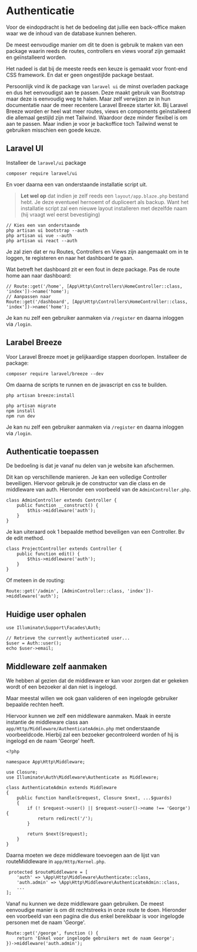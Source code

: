 # Authenticatie

Voor de eindopdracht is het de bedoeling dat jullie een back-office maken waar we de inhoud van de database kunnen beheren.

De meest eenvoudige manier om dit te doen is gebruik te maken van een package waarin reeds de routes, controllers en views vooraf zijn gemaakt en geïnstalleerd worden.

Het nadeel is dat bij de meeste reeds een keuze is gemaakt voor front-end CSS framework. En dat er geen ongestijlde package bestaat.

Persoonlijk vind ik de package van `laravel ui` de minst overladen package en dus het eenvoudigst aan te passen. Deze maakt gebruik van Bootstrap maar deze is eenvoudig weg te halen. Maar zelf verwijzen ze in hun documentatie naar de meer recentere Laravel Breeze starter kit. Bij Laravel Breeze worden er heel wat meer routes, views en components geïnstalleerd die allemaal gestijld zijn met Tailwind. Waardoor deze minder flexibel is om aan te passen. Maar indien je voor je backoffice toch Tailwind wenst te gebruiken misschien een goede keuze.

## Laravel UI

Installeer de `laravel/ui` package

```
composer require laravel/ui
```

En voer daarna een van onderstaande installatie script uit. 

> **Let wel op** dat indien je zelf reeds een `layout/app.blaze.php` bestand hebt. Je deze eventueel hernoemt of dupliceert als backup. Want het installatie script zal een nieuwe layout installeren met dezelfde naam (hij vraagt wel eerst bevestiging)

```
// Kies een van onderstaande
php artisan ui bootstrap --auth
php artisan ui vue --auth
php artisan ui react --auth
```

Je zal zien dat er nu Routes, Controllers en Views zijn aangemaakt om in te loggen, te registeren en naar het dashboard te gaan.

Wat betreft het dashboard zit er een fout in deze package. Pas de route home aan naar dashboard:

```
// Route::get('/home', [App\Http\Controllers\HomeController::class, 'index'])->name('home');
// Aanpassen naar
Route::get('/dashboard', [App\Http\Controllers\HomeController::class, 'index'])->name('home');
```

Je kan nu zelf een gebruiker aanmaken via `/register` en daarna inloggen via `/login`.

## Larabel Breeze

Voor Laravel Breeze moet je gelijkaardige stappen doorlopen. Installeer de package:

```
composer require laravel/breeze --dev
```

Om daarna de scripts te runnen en de javascript en css te builden.

```
php artisan breeze:install
 
php artisan migrate
npm install
npm run dev
```

Je kan nu zelf een gebruiker aanmaken via `/register` en daarna inloggen via `/login`.

## Authenticatie toepassen

De bedoeling is dat je vanaf nu delen van je website kan afschermen.

Dit kan op verschillende manieren. Je kan een volledige Controller beveiligen. Hiervoor gebruik je de constructor van die class en de middleware van auth. Hieronder een voorbeeld van de `AdminController.php`.

```
class AdminController extends Controller {
    public function __construct() {
        $this->middleware('auth');
    }
}
```

Je kan uiteraard ook 1 bepaalde method beveiligen van een Controller. Bv de edit method.

```
class ProjectController extends Controller {
    public function edit() {
        $this->middleware('auth');
    }
}
```

Of meteen in de routing:

```
Route::get('/admin', [AdminController::class, 'index'])->middleware('auth');
```

## Huidige user ophalen

```
use Illuminate\Support\Facades\Auth;
 
// Retrieve the currently authenticated user...
$user = Auth::user();
echo $user->email;
```

## Middleware zelf aanmaken

We hebben al gezien dat de middleware er kan voor zorgen dat er gekeken wordt of een bezoeker al dan niet is ingelogd.

Maar meestal willen we ook gaan valideren of een ingelogde gebruiker bepaalde rechten heeft.

Hiervoor kunnen we zelf een middleware aanmaken. Maak in eerste instantie de middleware class aan `app/Http/Middleware/AuthenticateAdmin.php` met onderstaande voorbeeldcode. Hierbij zal een bezoeker gecontroleerd worden of hij is ingelogd en de naam 'George' heeft.

```
<?php

namespace App\Http\Middleware;

use Closure;
use Illuminate\Auth\Middleware\Authenticate as Middleware;

class AuthenticateAdmin extends Middleware
{
    public function handle($request, Closure $next, ...$guards)
    {
        if (! $request->user() || $request->user()->name !== 'George') {
            return redirect('/');
        }

        return $next($request);
    }
}
```

Daarna moeten we deze middleware toevoegen aan de lijst van routeMiddleware in `app/Http/Kernel.php`.

```
 protected $routeMiddleware = [
    'auth' => \App\Http\Middleware\Authenticate::class,
    'auth.admin' => \App\Http\Middleware\AuthenticateAdmin::class,
    ...
];
```

Vanaf nu kunnen we deze middleware gaan gebruiken. De meest eenvoudige manier is om dit rechtstreeks in onze route te doen. Hieronder een voorbeeld van een pagina die dus enkel bereikbaar is voor ingelogde personen met de naam 'George'.

```
Route::get('/george', function () {
    return 'Enkel voor ingelogde gebruikers met de naam George';
})->middleware('auth.admin');
```